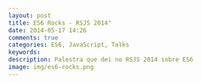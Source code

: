 ```yaml
---
layout: post
title: ES6 Rocks - RSJS 2014"
date: 2014-05-17 14:26
comments: true
categories: ES6, JavaScript, Talks
keywords: 
description: Palestra que dei no RSJS 2014 sobre ES6
image: img/es6-rocks.png
---
```

<script async class="speakerdeck-embed" data-id="8a6b34f0c01401316ec20e2d98b4d7d5" data-ratio="1.77777777777778" src="//speakerdeck.com/assets/embed.js"></script>